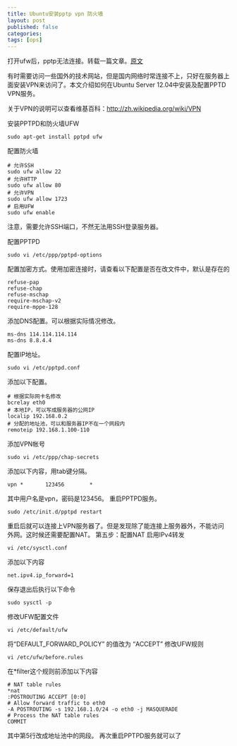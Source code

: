 ```yaml
---
title: Ubuntu安装pptp vpn 防火墙
layout: post
published: false
categories:
tags: [ops]
---
```


打开ufw后，pptp无法连接。转载一篇文章。[原文](http://www.darrenfang.com/2014/01/install-pptp-vpn-on-ubuntu/)

有时需要访问一些国外的技术网站，但是国内网络时常连接不上，只好在服务器上面安装VPN来访问了。本文介绍如何在Ubuntu Server 12.04中安装及配置PPTD VPN服务。

关于VPN的说明可以查看维基百科：http://zh.wikipedia.org/wiki/VPN

安装PPTPD和防火墙UFW

```
sudo apt-get install pptpd ufw
```

配置防火墙

```
# 允许SSH
sudo ufw allow 22
# 允许HTTP
sudo ufw allow 80
# 允许VPN
sudo ufw allow 1723
# 启用UFW
sudo ufw enable
```

注意，需要允许SSH端口，不然无法用SSH登录服务器。

配置PPTPD

```
sudo vi /etc/ppp/pptpd-options
```

配置加密方式。使用加密连接时，请查看以下配置是否在改文件中，默认是存在的

```
refuse-pap
refuse-chap
refuse-mschap
require-mschap-v2
require-mppe-128
```

添加DNS配置。可以根据实际情况修改。

```
ms-dns 114.114.114.114
ms-dns 8.8.4.4
```

配置IP地址。

```
sudo vi /etc/pptpd.conf
```

添加以下配置。

```
# 根据实际网卡名修改
bcrelay eth0
# 本地IP，可以写成服务器的公网IP
localip 192.168.0.2
# 分配的地址池，可以和服务器IP不在一个网段内
remoteip 192.168.1.100-110
```

添加VPN帐号

```
sudo vi /etc/ppp/chap-secrets
```

添加以下内容，用tab键分隔。

```
vpn *       123456        *
```

其中用户名是vpn，密码是123456。 重启PPTPD服务。

```
sudo /etc/init.d/pptpd restart
```

重启后就可以连接上VPN服务器了。但是发现除了能连接上服务器外，不能访问外网。这时候还需要配置NAT。 第五步：配置NAT 启用IPv4转发

```
vi /etc/sysctl.conf
```

添加以下内容

```
net.ipv4.ip_forward=1
```

保存退出后执行以下命令

```
sudo sysctl -p
```

修改UFW配置文件

```
vi /etc/default/ufw
```

将“DEFAULT_FORWARD_POLICY” 的值改为 “ACCEPT” 修改UFW规则

```
vi /etc/ufw/before.rules
```

在*filter这个规则前添加以下内容

```
# NAT table rules
*nat
:POSTROUTING ACCEPT [0:0]
# Allow forward traffic to eth0
-A POSTROUTING -s 192.168.1.0/24 -o eth0 -j MASQUERADE
# Process the NAT table rules
COMMIT
```

其中第5行改成地址池中的网段。 再次重启PPTPD服务就可以了
